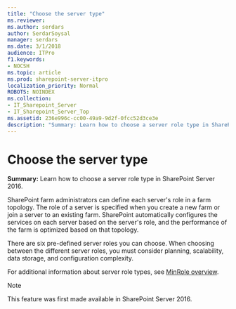 ```yaml
---
title: "Choose the server type"
ms.reviewer: 
ms.author: serdars
author: SerdarSoysal
manager: serdars
ms.date: 3/1/2018
audience: ITPro
f1.keywords:
- NOCSH
ms.topic: article
ms.prod: sharepoint-server-itpro
localization_priority: Normal
ROBOTS: NOINDEX
ms.collection:
- IT_Sharepoint_Server
- IT_Sharepoint_Server_Top
ms.assetid: 236e996c-cc00-49a9-9d2f-0fcc52d3ce3e
description: "Summary: Learn how to choose a server role type in SharePoint Server 2016."
---
```


# Choose the server type

 **Summary:** Learn how to choose a server role type in SharePoint Server 2016. 
  
SharePoint farm administrators can define each server's role in a farm topology. The role of a server is specified when you create a new farm or join a server to an existing farm. SharePoint automatically configures the services on each server based on the server's role, and the performance of the farm is optimized based on that topology.
  
There are six pre-defined server roles you can choose. When choosing between the different server roles, you must consider planning, scalability, data storage, and configuration complexity.
  
For additional information about server role types, see [MinRole overview](/sharepoint/install/overview-of-minrole-server-roles-in-sharepoint-server).
  
> [!NOTE]
> This feature was first made available in SharePoint Server 2016. 
  

